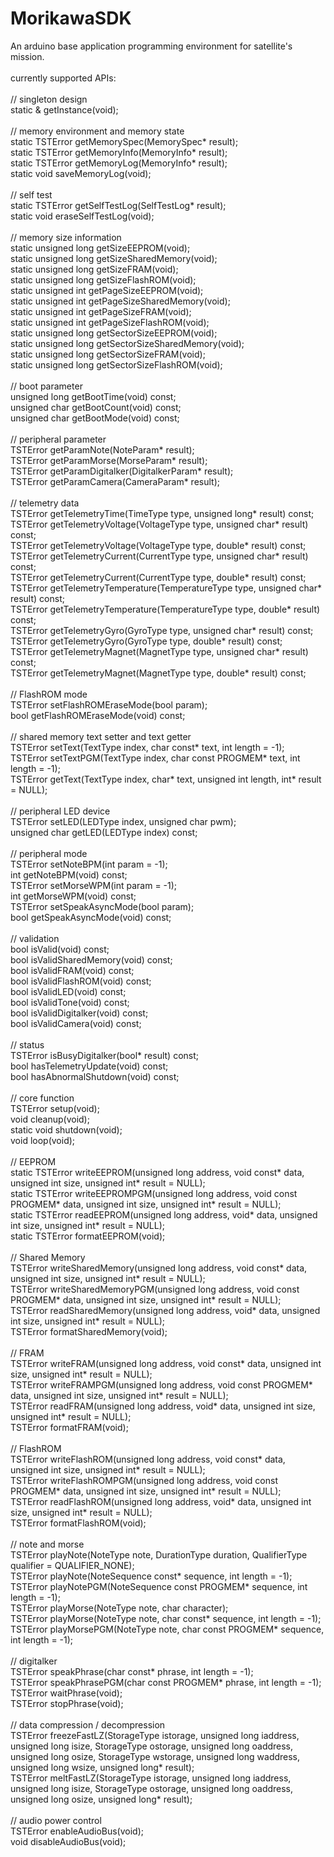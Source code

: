MorikawaSDK
===========

An arduino base application programming environment for satellite's mission.<br/>
<br/>
currently supported APIs:<br/>
<br/>
// singleton design<br/>
static & getInstance(void);<br/>
<br/>
// memory environment and memory state<br/>
static TSTError getMemorySpec(MemorySpec* result);<br/>
static TSTError getMemoryInfo(MemoryInfo* result);<br/>
static TSTError getMemoryLog(MemoryInfo* result);<br/>
static void saveMemoryLog(void);<br/>
<br/>
// self test<br/>
static TSTError getSelfTestLog(SelfTestLog* result);<br/>
static void eraseSelfTestLog(void);<br/>
<br/>
// memory size information<br/>
static unsigned long getSizeEEPROM(void);<br/>
static unsigned long getSizeSharedMemory(void);<br/>
static unsigned long getSizeFRAM(void);<br/>
static unsigned long getSizeFlashROM(void);<br/>
static unsigned int getPageSizeEEPROM(void);<br/>
static unsigned int getPageSizeSharedMemory(void);<br/>
static unsigned int getPageSizeFRAM(void);<br/>
static unsigned int getPageSizeFlashROM(void);<br/>
static unsigned long getSectorSizeEEPROM(void);<br/>
static unsigned long getSectorSizeSharedMemory(void);<br/>
static unsigned long getSectorSizeFRAM(void);<br/>
static unsigned long getSectorSizeFlashROM(void);<br/>
<br/>
// boot parameter<br/>
unsigned long getBootTime(void) const;<br/>
unsigned char getBootCount(void) const;<br/>
unsigned char getBootMode(void) const;<br/>
<br/>
// peripheral parameter<br/>
TSTError getParamNote(NoteParam* result);<br/>
TSTError getParamMorse(MorseParam* result);<br/>
TSTError getParamDigitalker(DigitalkerParam* result);<br/>
TSTError getParamCamera(CameraParam* result);<br/>
<br/>
// telemetry data<br/>
TSTError getTelemetryTime(TimeType type, unsigned long* result) const;<br/>
TSTError getTelemetryVoltage(VoltageType type, unsigned char* result) const;<br/>
TSTError getTelemetryVoltage(VoltageType type, double* result) const;<br/>
TSTError getTelemetryCurrent(CurrentType type, unsigned char* result) const;<br/>
TSTError getTelemetryCurrent(CurrentType type, double* result) const;<br/>
TSTError getTelemetryTemperature(TemperatureType type, unsigned char* result) const;<br/>
TSTError getTelemetryTemperature(TemperatureType type, double* result) const;<br/>
TSTError getTelemetryGyro(GyroType type, unsigned char* result) const;<br/>
TSTError getTelemetryGyro(GyroType type, double* result) const;<br/>
TSTError getTelemetryMagnet(MagnetType type, unsigned char* result) const;<br/>
TSTError getTelemetryMagnet(MagnetType type, double* result) const;<br/>
<br/>
// FlashROM mode<br/>
TSTError setFlashROMEraseMode(bool param);<br/>
bool getFlashROMEraseMode(void) const;<br/>
<br/>
// shared memory text setter and text getter<br/>
TSTError setText(TextType index, char const* text, int length = -1);<br/>
TSTError setTextPGM(TextType index, char const PROGMEM* text, int length = -1);<br/>
TSTError getText(TextType index, char* text, unsigned int length, int* result = NULL);<br/>
<br/>
// peripheral LED device<br/>
TSTError setLED(LEDType index, unsigned char pwm);<br/>
unsigned char getLED(LEDType index) const;<br/>
<br/>
// peripheral mode<br/>
TSTError setNoteBPM(int param = -1);<br/>
int getNoteBPM(void) const;<br/>
TSTError setMorseWPM(int param = -1);<br/>
int getMorseWPM(void) const;<br/>
TSTError setSpeakAsyncMode(bool param);<br/>
bool getSpeakAsyncMode(void) const;<br/>
<br/>
// validation<br/>
bool isValid(void) const;<br/>
bool isValidSharedMemory(void) const;<br/>
bool isValidFRAM(void) const;<br/>
bool isValidFlashROM(void) const;<br/>
bool isValidLED(void) const;<br/>
bool isValidTone(void) const;<br/>
bool isValidDigitalker(void) const;<br/>
bool isValidCamera(void) const;<br/>
<br/>
// status<br/>
TSTError isBusyDigitalker(bool* result) const;<br/>
bool hasTelemetryUpdate(void) const;<br/>
bool hasAbnormalShutdown(void) const;<br/>
<br/>
// core function<br/>
TSTError setup(void);<br/>
void cleanup(void);<br/>
static void shutdown(void);<br/>
void loop(void);<br/>
<br/>
// EEPROM<br/>
static TSTError writeEEPROM(unsigned long address, void const* data, unsigned int size, unsigned int* result = NULL);<br/>
static TSTError writeEEPROMPGM(unsigned long address, void const PROGMEM* data, unsigned int size, unsigned int* result = NULL);<br/>
static TSTError readEEPROM(unsigned long address, void* data, unsigned int size, unsigned int* result = NULL);<br/>
static TSTError formatEEPROM(void);<br/>
<br/>
// Shared Memory<br/>
TSTError writeSharedMemory(unsigned long address, void const* data, unsigned int size, unsigned int* result = NULL);<br/>
TSTError writeSharedMemoryPGM(unsigned long address, void const PROGMEM* data, unsigned int size, unsigned int* result = NULL);<br/>
TSTError readSharedMemory(unsigned long address, void* data, unsigned int size, unsigned int* result = NULL);<br/>
TSTError formatSharedMemory(void);<br/>
<br/>
// FRAM<br/>
TSTError writeFRAM(unsigned long address, void const* data, unsigned int size, unsigned int* result = NULL);<br/>
TSTError writeFRAMPGM(unsigned long address, void const PROGMEM* data, unsigned int size, unsigned int* result = NULL);<br/>
TSTError readFRAM(unsigned long address, void* data, unsigned int size, unsigned int* result = NULL);<br/>
TSTError formatFRAM(void);<br/>
<br/>
// FlashROM<br/>
TSTError writeFlashROM(unsigned long address, void const* data, unsigned int size, unsigned int* result = NULL);<br/>
TSTError writeFlashROMPGM(unsigned long address, void const PROGMEM* data, unsigned int size, unsigned int* result = NULL);<br/>
TSTError readFlashROM(unsigned long address, void* data, unsigned int size, unsigned int* result = NULL);<br/>
TSTError formatFlashROM(void);<br/>
<br/>
// note and morse<br/>
TSTError playNote(NoteType note, DurationType duration, QualifierType qualifier = QUALIFIER_NONE);<br/>
TSTError playNote(NoteSequence const* sequence, int length = -1);<br/>
TSTError playNotePGM(NoteSequence const PROGMEM* sequence, int length = -1);<br/>
TSTError playMorse(NoteType note, char character);<br/>
TSTError playMorse(NoteType note, char const* sequence, int length = -1);<br/>
TSTError playMorsePGM(NoteType note, char const PROGMEM* sequence, int length = -1);<br/>
<br/>
// digitalker<br/>
TSTError speakPhrase(char const* phrase, int length = -1);<br/>
TSTError speakPhrasePGM(char const PROGMEM* phrase, int length = -1);<br/>
TSTError waitPhrase(void);<br/>
TSTError stopPhrase(void);<br/>
<br/>
// data compression / decompression<br/>
TSTError freezeFastLZ(StorageType istorage, unsigned long iaddress, unsigned long isize, StorageType ostorage, unsigned long oaddress, unsigned long osize, StorageType wstorage, unsigned long waddress, unsigned long wsize, unsigned long* result);<br/>
TSTError meltFastLZ(StorageType istorage, unsigned long iaddress, unsigned long isize, StorageType ostorage, unsigned long oaddress, unsigned long osize, unsigned long* result);<br/>
<br/>
// audio power control<br/>
TSTError enableAudioBus(void);<br/>
void disableAudioBus(void);<br/>
